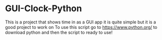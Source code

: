 # GUI-Clock-Python
This is a project that shows time in as a GUI app it is quite simple but it is a good project to work on
To use this script go to https://www.python.org/ to download python and then the script to ready to use!
